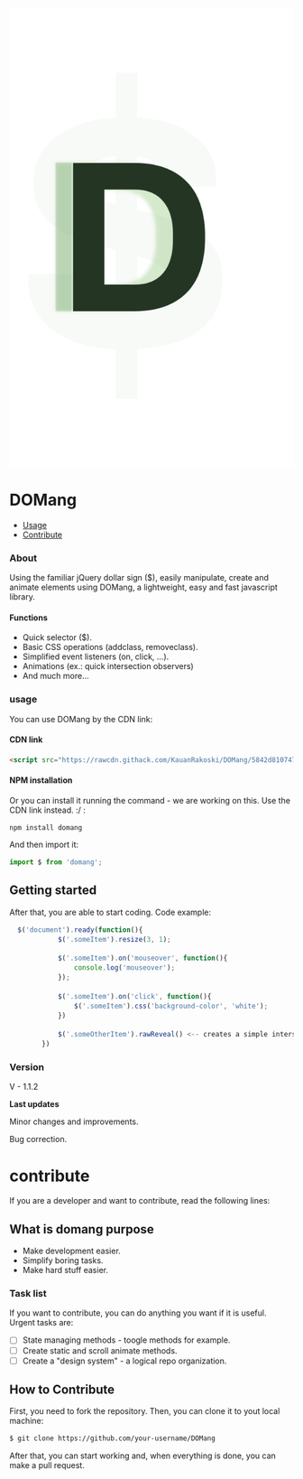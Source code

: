 
![Logo](assets/domanglogo.svg)

# DOMang

- [Usage](#usage)
- [Contribute](#contribute)

### About
Using the familiar jQuery dollar sign ($), easily manipulate, create and animate elements using DOMang, a lightweight, easy and fast javascript library.

#### Functions

- Quick selector ($).
- Basic CSS operations (addclass, removeclass).
- Simplified event listeners (on, click, ...).
- Animations (ex.: quick intersection observers)
- And much more...

### usage
You can use DOMang by the CDN link:

#### CDN link
```html
<script src="https://rawcdn.githack.com/KauanRakoski/DOMang/5842d8107474c0ca24c20da3a378832f8aa876f8/script.js"></script>
```

#### NPM installation
Or you can install it running the command - we are working on this. Use the CDN link instead. :/ :

```
npm install domang
```

And then import it:
```javascript
import $ from 'domang';
```

## Getting started
After that, you are able to start coding. Code example:
```javascript
  $('document').ready(function(){
            $('.someItem').resize(3, 1);
            
            $('.someItem').on('mouseover', function(){
                console.log('mouseover');
            });

            $('.someItem').on('click', function(){
                $('.someItem').css('background-color', 'white');
            })

            $('.someOtherItem').rawReveal() <-- creates a simple intersection observer
        })
```


### Version
V - 1.1.2 

**Last updates** 

Minor changes and improvements. 

Bug correction.

# contribute
If you are a developer and want to contribute, read the following lines:

## What is domang purpose
- Make development easier.
- Simplify boring tasks.
- Make hard stuff easier.

### Task list
If you want to contribute, you can do anything you want if it is useful. Urgent tasks are:

- [ ] State managing methods - toogle methods for example.
- [ ] Create static and scroll animate methods.
- [ ] Create a "design system" - a logical repo organization.

## How to Contribute
First, you need to fork the repository. Then, you can clone it to yout local machine:

```bash
$ git clone https://github.com/your-username/DOMang
```
After that, you can start working and, when everything is done, you can make a pull request.